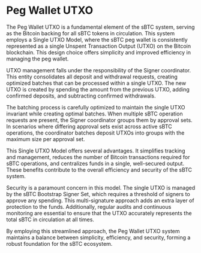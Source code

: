# Peg Wallet UTXO

The Peg Wallet UTXO is a fundamental element of the sBTC system, serving as the Bitcoin backing for all sBTC tokens in circulation. This system employs a Single UTXO Model, where the sBTC peg wallet is consistently represented as a single Unspent Transaction Output (UTXO) on the Bitcoin blockchain. This design choice offers simplicity and improved efficiency in managing the peg wallet.

UTXO management falls under the responsibility of the Signer coordinator. This entity consolidates all deposit and withdrawal requests, creating optimized batches that can be processed within a single UTXO. The new UTXO is created by spending the amount from the previous UTXO, adding confirmed deposits, and subtracting confirmed withdrawals.

The batching process is carefully optimized to maintain the single UTXO invariant while creating optimal batches. When multiple sBTC operation requests are present, the Signer coordinator groups them by approval sets. In scenarios where differing approval sets exist across active sBTC operations, the coordinator batches deposit UTXOs into groups with the maximum size per approval set.

This Single UTXO Model offers several advantages. It simplifies tracking and management, reduces the number of Bitcoin transactions required for sBTC operations, and centralizes funds in a single, well-secured output. These benefits contribute to the overall efficiency and security of the sBTC system.

Security is a paramount concern in this model. The single UTXO is managed by the sBTC Bootstrap Signer Set, which requires a threshold of signers to approve any spending. This multi-signature approach adds an extra layer of protection to the funds. Additionally, regular audits and continuous monitoring are essential to ensure that the UTXO accurately represents the total sBTC in circulation at all times.

By employing this streamlined approach, the Peg Wallet UTXO system maintains a balance between simplicity, efficiency, and security, forming a robust foundation for the sBTC ecosystem.
